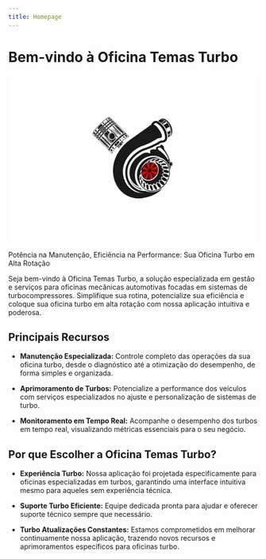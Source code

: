 ```yaml
---
title: Homepage
---
```


# Bem-vindo à Oficina Temas Turbo
![Oficina Temas Turbo Logo](../../static/img/turbo-removebg.png)

Potência na Manutenção, Eficiência na Performance: Sua Oficina Turbo em Alta Rotação

Seja bem-vindo à Oficina Temas Turbo, a solução especializada em gestão e serviços para oficinas mecânicas automotivas focadas em sistemas de turbocompressores. Simplifique sua rotina, potencialize sua eficiência e coloque sua oficina turbo em alta rotação com nossa aplicação intuitiva e poderosa.

## Principais Recursos

- **Manutenção Especializada:** Controle completo das operações da sua oficina turbo, desde o diagnóstico até a otimização do desempenho, de forma simples e organizada.

- **Aprimoramento de Turbos:** Potencialize a performance dos veículos com serviços especializados no ajuste e personalização de sistemas de turbo.

- **Monitoramento em Tempo Real:** Acompanhe o desempenho dos turbos em tempo real, visualizando métricas essenciais para o seu negócio.

## Por que Escolher a Oficina Temas Turbo?

- **Experiência Turbo:** Nossa aplicação foi projetada especificamente para oficinas especializadas em turbos, garantindo uma interface intuitiva mesmo para aqueles sem experiência técnica.

- **Suporte Turbo Eficiente:** Equipe dedicada pronta para ajudar e oferecer suporte técnico sempre que necessário.

- **Turbo Atualizações Constantes:** Estamos comprometidos em melhorar continuamente nossa aplicação, trazendo novos recursos e aprimoramentos específicos para oficinas turbo.